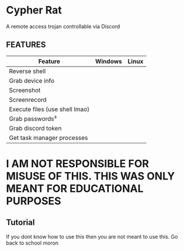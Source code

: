 # Cypher Rat

A remote access trojan controllable via Discord


## FEATURES

| Feature | Windows | Linux |
|---------|---------|-------|
| Reverse shell 
| Grab device info 
| Screenshot 
| Screenrecord
| Execute files (use shell lmao)
| Grab passwords³ 
| Grab discord token
| Get task manager processes 

# I AM NOT RESPONSIBLE FOR MISUSE OF THIS. THIS WAS ONLY MEANT FOR EDUCATIONAL PURPOSES



## Tutorial
If you dont know how to use this then you are not meant to use this. Go back to school moron
